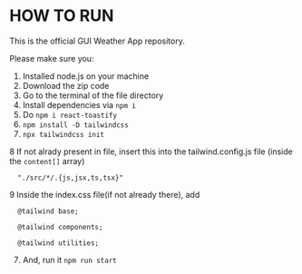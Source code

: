 # HOW TO RUN 
This is the official GUI Weather App repository.

Please make sure you:

1. Installed node.js on your machine
2. Download the zip code
3. Go to the terminal of the file directory 
4. Install dependencies via `npm i`
5. Do `npm i react-toastify`
6. `npm install -D tailwindcss`
7. `npx tailwindcss init`

8 If not alrady present in file, insert this into the tailwind.config.js file  (inside the `content[]` array)
      
      "./src/*/.{js,jsx,ts,tsx}"
      
      
9 Inside the index.css file(if not already there), add
     
      @tailwind base;
      
      @tailwind components;
      
      @tailwind utilities;

7. And, run it `npm run start`
